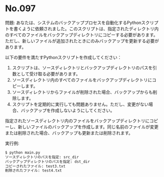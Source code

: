 # No.097

問題: あなたは、システムのバックアッププロセスを自動化するPythonスクリプトを書くように依頼されました。このスクリプトは、指定されたディレクトリ内のすべてのファイルをバックアップディレクトリにコピーする必要があります。ただし、新しいファイルが追加されたときにのみバックアップを更新する必要があります。

以下の要件を満たすPythonスクリプトを作成してください：

1. スクリプトは、ソースディレクトリとバックアップディレクトリのパスを引数として受け取る必要があります。
1. ソースディレクトリ内のすべてのファイルをバックアップディレクトリにコピーします。
1. ソースディレクトリからファイルが削除された場合、バックアップからも削除します。
1. スクリプトを定期的に実行しても問題ありません。ただし、変更がない場合、バックアップを作成しないようにしてください。

指定されたソースディレクトリ内のファイルをバックアップディレクトリにコピーし、新しいファイルのバックアップを作成します。同じ名前のファイルが変更または削除された場合、バックアップも更新または削除されます。

実行例:

```bash
$ python main.py
ソースディレクトリのパスを指定: src_dir
バックアップディレクトリのパスを指定: dst_dir
コピーされたファイル: test3.txt
削除されたファイル: test4.txt
```
